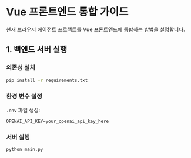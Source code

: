 # Vue 프론트엔드 통합 가이드

현재 브라우저 에이전트 프로젝트를 Vue 프론트엔드에 통합하는 방법을 설명합니다.

## 1. 백엔드 서버 실행

### 의존성 설치
```bash
pip install -r requirements.txt
```

### 환경 변수 설정
`.env` 파일 생성:
```env
OPENAI_API_KEY=your_openai_api_key_here
```

### 서버 실행
```bash
python main.py
```
